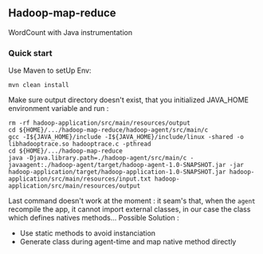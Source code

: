 ## Hadoop-map-reduce
WordCount with Java instrumentation

### Quick start
Use Maven to setUp Env:

    mvn clean install
    
Make sure output directory doesn't exist, that you initialized JAVA_HOME environment variable and run :

    rm -rf hadoop-application/src/main/resources/output
    cd ${HOME}/.../hadoop-map-reduce/hadoop-agent/src/main/c
    gcc -I${JAVA_HOME}/include -I${JAVA_HOME}/include/linux -shared -o libhadooptrace.so hadooptrace.c -pthread
    cd ${HOME}/.../hadoop-map-reduce
    java -Djava.library.path=./hadoop-agent/src/main/c -javaagent:./hadoop-agent/target/hadoop-agent-1.0-SNAPSHOT.jar -jar hadoop-application/target/hadoop-application-1.0-SNAPSHOT.jar hadoop-application/src/main/resources/input.txt hadoop-application/src/main/resources/output

Last command doesn't work at the moment : it seam's that, when the `agent` recompile the app, it cannot import external classes,
in our case the class which defines natives methods...
Possible Solution :
* Use static methods to avoid instanciation
* Generate class during agent-time and map native method directly